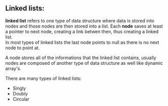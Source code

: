 ## Linked lists:

**linked list** refers to one type of data structure where data is stored into nodes and those nodes are then stored into a list. 
Each **node** saves at least a pointer to next node, creating a link betwen then, thus creating a linked list. <br>
In most types of linked lists the last node points to null as there is no next node to point at.

A node stores all of the informations that the linked list contains, usually nodes are composed of another type of data structure as well like dynamic array's. <br>

There are many types of linked lists:
- Singly
- Doubly
- Circular
